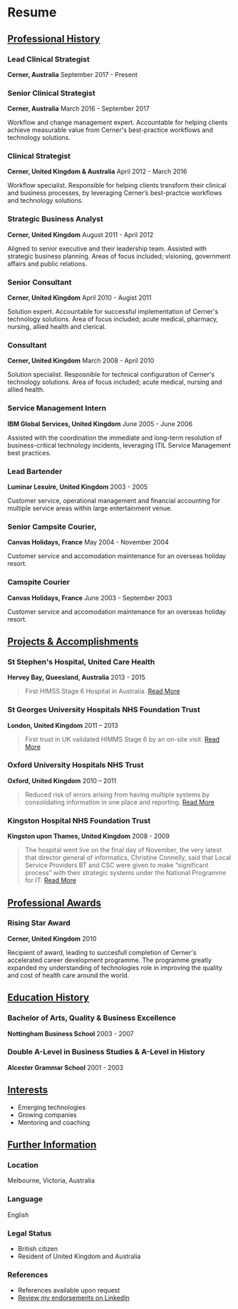 # Resume

## [Professional History](#professionalhistory)

### Lead Clinical Strategist
**Cerner, Australia** 
September 2017 - Present

### Senior Clinical Strategist
**Cerner, Australia**
March 2016 - September 2017

Workflow and change management expert. Accountable for helping clients achieve measurable value from Cerner's best-practice workflows and technology solutions.

### Clinical Strategist
**Cerner, United Kingdom & Australia**
April 2012 - March 2016

Workflow specialist. Responsible for helping clients transform their clinical and business processes, by leveraging Cerner’s best-practcie workflows and technology solutions.

### Strategic Business Analyst
**Cerner, United Kingdom**
August 2011 - April 2012

Aligned to senior executive and their leadership team. Assisted with strategic business planning. Areas of focus included;  visioning, government affairs and public relations.

### Senior Consultant
**Cerner, United Kingdom**
April 2010 - Augist 2011

Solution expert. Accountable for successful implementation of Cerner's technology solutions. Area of focus included; acute medical, pharmacy, nursing, allied health and clerical.

###  Consultant
**Cerner, United Kingdom**
March 2008 - April 2010

Solution specialist. Resposnible for technical configuration of Cerner's technology solutions. Area of focus included; acute medical, nursing and allied health.

### Service Management Intern
**IBM Global Services, United Kingdom**
June 2005 - June 2006

Assisted with the coordination the immediate and long-term resolution of business-critical technology incidents, leveraging ITIL Service Management best practices.

### Lead Bartender
**Luminar Lesuire, United Kingdom**
2003 - 2005

Customer service, operational management and financial accounting for multiple service areas within large entertainment venue.

### Senior Campsite Courier,
**Canvas Holidays, France**
May 2004 - November 2004

Customer service and accomodation maintenance for an overseas holiday resort.

### Camspite Courier
**Canvas Holidays, France**
June 2003 - September 2003

Customer service and accomodation maintenance for an overseas holiday resort.

## [Projects & Accomplishments](#projectsalaccomplishments)

### St Stephen's Hospital, United Care Health
**Hervey Bay, Queesland, Australia**
2013 - 2015

>  First HIMSS Stage 6 Hospital in Australia.
[Read More](http://www.himssanalyticsasia.org/about/pressRoom-pressrelease19.asp)

### St Georges University Hospitals NHS Foundation Trust
**London, United Kingdom**
2011 – 2013

> First trust in UK validated HIMMS Stage 6 by an on-site visit.
[Read More](https://www.stgeorges.nhs.uk/newsitem/st-georges-receives-national-accreditation-himss-stage-6/)

### Oxford University Hospitals NHS Trust
**Oxford, United Kingdom**
2010 – 2011

> Reduced risk of errors arising from having multiple systems by consolidating information in one place and reporting.
[Read More](http://www.ouh.nhs.uk/patient-guide/documents/epr-case-study.pdf)

### Kingston Hospital NHS Foundation Trust
**Kingston upon Thames, United Kingdom**
2008 - 2009

> The hospital went live on the final day of November, the very latest that director general of informatics, Christine Connelly, said that Local Service Providers BT and CSC were given to make “significant process” with their strategic systems under the National Programme for IT.
[Read More](https://www.digitalhealth.net/2009/12/kingston-hits-go-live-date-with-cerner/)

## [Professional Awards](#professionalawards)

### Rising Star Award
**Cerner, United Kingdom**
2010

Recipient of award, leading to succesfull completion of Cerner's accelerated career development programme. The programme greatly expanded my understanding of technologies role in improving the quality and cost of health care around the world.

## [Education History](#educationalhistory)

### Bachelor of Arts, Quality & Business Excellence
**Nottingham Business School**
2003 - 2007

### Double A-Level in Business Studies &  A-Level in History
**Alcester Grammar School**
2001 - 2003

## [Interests](#interests)

- Emerging technologies
- Growing companies
- Mentoring and coaching

## [Further Information](#furtherinformation)

### Location

Melbourne, Victoria, Australia

### Language

English

### Legal Status

- British citizen
- Resident of United Kingdom and Australia

### References

- References available upon request
- [Review my endorsements on LinkedIn](https://www.linkedin.com/in/dalecraigwright/)
